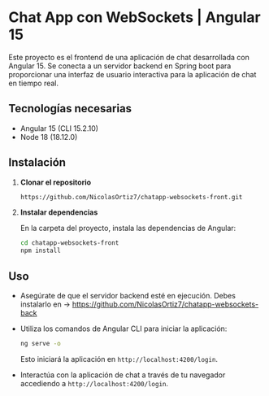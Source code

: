 # Chat App con WebSockets | Angular 15

Este proyecto es el frontend de una aplicación de chat desarrollada con Angular 15. Se conecta a un servidor backend en Spring boot para proporcionar una interfaz de usuario interactiva para la aplicación de chat en tiempo real.

## Tecnologías necesarias

- Angular 15 (CLI 15.2.10)
- Node 18 (18.12.0)

## Instalación

1. **Clonar el repositorio**

    ```bash
    https://github.com/NicolasOrtiz7/chatapp-websockets-front.git
    ```

2. **Instalar dependencias**

    En la carpeta del proyecto, instala las dependencias de Angular:

    ```bash
    cd chatapp-websockets-front
    npm install
    ```

## Uso

- Asegúrate de que el servidor backend esté en ejecución. Debes instalarlo en -> https://github.com/NicolasOrtiz7/chatapp-websockets-back
- Utiliza los comandos de Angular CLI para iniciar la aplicación:

    ```bash
    ng serve -o
    ```

    Esto iniciará la aplicación en `http://localhost:4200/login`.

- Interactúa con la aplicación de chat a través de tu navegador accediendo a `http://localhost:4200/login`.


